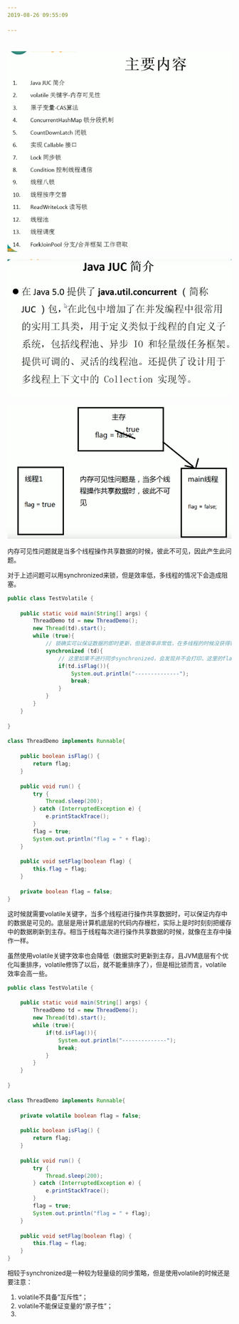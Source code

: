 ```yaml
---
2019-08-26 09:55:09

---
```


#



![1566784550895](../数据结构/数据结构图解/1566784550895.png)

![1566784571334](../数据结构/数据结构图解/1566784571334.png)



![1566785819214](../数据结构/数据结构图解/1566785819214.png)

内存可见性问题就是当多个线程操作共享数据的时候，彼此不可见，因此产生此问题。

对于上述问题可以用synchronized来锁，但是效率低，多线程的情况下会造成阻塞。

```java
public class TestVolatile {

    public static void main(String[] args) {
        ThreadDemo td = new ThreadDemo();
        new Thread(td).start();
        while (true){
            // 锁确实可以保证数据的即时更新，但是效率非常低，在多线程的时候没获得锁会造成阻塞
            synchronized (td){
                // 这里如果不进行同步synchronized，会发现并不会打印，这里的flag是false的
                if(td.isFlag()){
                    System.out.println("--------------");
                    break;
                }
            }
        }
    }

}

class ThreadDemo implements Runnable{

    public boolean isFlag() {
        return flag;
    }

    public void run() {
        try {
            Thread.sleep(200);
        } catch (InterruptedException e) {
            e.printStackTrace();
        }
        flag = true;
        System.out.println("flag = " + flag);
    }

    public void setFlag(boolean flag) {
        this.flag = flag;
    }

    private boolean flag = false;
}
```

这时候就需要volatile关键字，当多个线程进行操作共享数据时，可以保证内存中的数据是可见的。底层是用计算机底层的代码内存栅栏，实际上是时时刻刻把缓存中的数据刷新到主存。相当于线程每次进行操作共享数据的时候，就像在主存中操作一样。

虽然使用volatile关键字效率也会降低（数据实时更新到主存，且JVM底层有个优化叫重排序，volatile修饰了以后，就不能重排序了），但是相比锁而言，volatile效率会高一些。

```java
public class TestVolatile {

    public static void main(String[] args) {
        ThreadDemo td = new ThreadDemo();
        new Thread(td).start();
        while (true){
            if(td.isFlag()){
                System.out.println("--------------");
                break;
            }
        }
    }

}

class ThreadDemo implements Runnable{

    private volatile boolean flag = false;

    public boolean isFlag() {
        return flag;
    }

    public void run() {
        try {
            Thread.sleep(200);
        } catch (InterruptedException e) {
            e.printStackTrace();
        }
        flag = true;
        System.out.println("flag = " + flag);
    }

    public void setFlag(boolean flag) {
        this.flag = flag;
    }
}
```

相较于synchronized是一种较为轻量级的同步策略，但是使用volatile的时候还是要注意：

1. volatile不具备”互斥性“；
2. volatile不能保证变量的“原子性”；
3. 